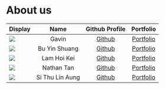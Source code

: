 # About us

Display |      Name       | Github Profile | Portfolio 
--------|:---------------:|:--------------:|:---------:
![](https://via.placeholder.com/100.png?text=Photo) |      Gavin      | [Github](https://github.com/parasytezz) | [Portfolio](https://github.com/parasytezz/tp/blob/master/docs/team/parasytezz.md)
![](https://via.placeholder.com/100.png?text=Photo) |  Bu Yin Shuang  | [Github](https://github.com/crystal-bys) | [Portfolio](docs/team/johndoe.md)
![](https://via.placeholder.com/100.png?text=Photo) |   Lam Hoi Kei   | [Github](https://github.com/) | [Portfolio](docs/team/johndoe.md)
![](https://via.placeholder.com/100.png?text=Photo) |   Nathan Tan    | [Github](https://github.com/Yisoong) | [Portfolio](docs/team/johndoe.md)
![](https://via.placeholder.com/100.png?text=Photo) | Si Thu Lin Aung | [Github](https://github.com/) | [Portfolio](docs/team/johndoe.md)